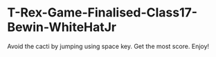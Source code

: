 # T-Rex-Game-Finalised-Class17-Bewin-WhiteHatJr
Avoid the cacti by jumping using space key.
Get the most score.
Enjoy!

